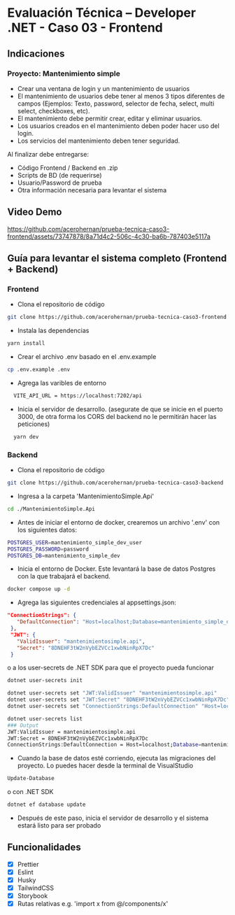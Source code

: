 # Evaluación Técnica – Developer .NET - Caso 03 - Frontend

## Indicaciones

### Proyecto: Mantenimiento simple

- Crear una ventana de login y un mantenimiento de usuarios
- El mantenimiento de usuarios debe tener al menos 3 tipos diferentes de campos
  (Ejemplos: Texto, password, selector de fecha, select, multi select, checkboxes, etc).
- El mantenimiento debe permitir crear, editar y eliminar usuarios.
- Los usuarios creados en el mantenimiento deben poder hacer uso del login.
- Los servicios del mantenimiento deben tener seguridad.

Al finalizar debe entregarse:

- Código Frontend / Backend en .zip
- Scripts de BD (de requerirse)
- Usuario/Password de prueba
- Otra información necesaria para levantar el sistema

## Video Demo

https://github.com/acerohernan/prueba-tecnica-caso3-frontend/assets/73747878/8a71d4c2-506c-4c30-ba6b-787403e5117a

## Guía para levantar el sistema completo (Frontend + Backend)

### Frontend

- Clona el repositorio de código

```bash
git clone https://github.com/acerohernan/prueba-tecnica-caso3-frontend
```

- Instala las dependencias

```bash
yarn install
```

- Crear el archivo .env basado en el .env.example

```bash
cp .env.example .env
```

- Agrega las varibles de entorno

```bash
  VITE_API_URL = https://localhost:7202/api
```

- Inicia el servidor de desarrollo. (asegurate de que se inicie en el puerto 3000, de otra forma los CORS del backend no le permitirán hacer las peticiones)

```bash
  yarn dev
```

### Backend

- Clona el repositorio de código

```bash
git clone https://github.com/acerohernan/prueba-tecnica-caso3-backend
```

- Ingresa a la carpeta 'MantenimientoSimple.Api'

```bash
cd ./MantenimientoSimple.Api
```

- Antes de iniciar el entorno de docker, crearemos un archivo '.env' con los siguientes datos:

```bash
POSTGRES_USER=mantenimiento_simple_dev_user
POSTGRES_PASSWORD=password
POSTGRES_DB=mantenimiento_simple_dev
```

- Inicia el entorno de Docker. Este levantará la base de datos Postgres con la que trabajará el backend.

```bash
docker compose up -d
```

- Agrega las siguientes credenciales al appsettings.json:

```json
"ConnectionStrings": {
   "DefaultConnection": "Host=localhost;Database=mantenimiento_simple_dev;Username=mantenimiento_simple_dev_user;Password=password"
 },
 "JWT": {
   "ValidIssuer": "mantenimientosimple.api",
   "Secret": "8DNEHF3tW2nVybEZVCc1xwbNinRpX7Dc"
 }
```
 o a los user-secrets de .NET SDK para que el proyecto pueda funcionar

```bash
dotnet user-secrets init

dotnet user-secrets set "JWT:ValidIssuer" "mantenimientosimple.api"
dotnet user-secrets set "JWT:Secret" "8DNEHF3tW2nVybEZVCc1xwbNinRpX7Dc"
dotnet user-secrets set "ConnectionStrings:DefaultConnection" "Host=localhost;Database=mantenimiento_simple_dev;Username=mantenimiento_simple_dev_user;Password=password"

dotnet user-secrets list
### Output
JWT:ValidIssuer = mantenimientosimple.api
JWT:Secret = 8DNEHF3tW2nVybEZVCc1xwbNinRpX7Dc
ConnectionStrings:DefaultConnection = Host=localhost;Database=mantenimiento_simple_dev;Username=mantenimiento_simple_dev_user;Password=password
```

- Cuando la base de datos esté corriendo, ejecuta las migraciones del proyecto. Lo puedes hacer desde la terminal de VisualStudio

```bash
Update-Database
```

o con .NET SDK

```bash
dotnet ef database update
```

- Después de este paso, inicia el servidor de desarrollo y el sistema estará listo para ser probado

## Funcionalidades

- [x] Prettier
- [x] Eslint
- [x] Husky
- [x] TailwindCSS
- [x] Storybook
- [x] Rutas relativas e.g. 'import x from @/components/x'
